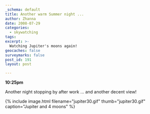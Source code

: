```yaml
---
_schema: default
title: Another warm Summer night ...
author: Zhanna
date: 2008-07-29
categories:
  - skywatching  
tags:
excerpt: >- 
  Watching Jupiter's moons again!
geocaches: false
surveymarks: false
post_id: 191
layout: post

---
```


**10:25pm**

Another night stopping by after work ... and another decent view!

{% include image.html filename="jupiter30.gif" thumb="jupiter30.gif" caption="Jupiter and 4 moons" %}